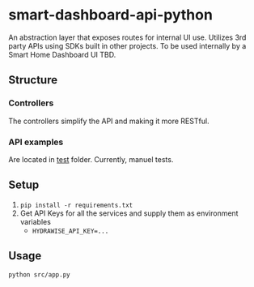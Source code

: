 # smart-dashboard-api-python
An abstraction layer that exposes routes for internal UI use.
Utilizes 3rd party APIs using SDKs built in other projects.
To be used internally by a Smart Home Dashboard UI TBD.

## Structure
### Controllers
The controllers simplify the API and making it more RESTful.
### API examples
Are located in [test](test/) folder. Currently, manuel tests.

## Setup
1. `pip install -r requirements.txt`
2. Get API Keys for all the services and supply them as environment variables
   - `HYDRAWISE_API_KEY=...` 

## Usage
`python src/app.py`